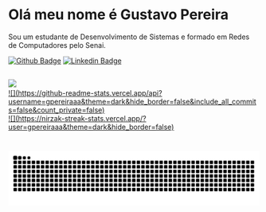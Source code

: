 # Olá meu nome é Gustavo Pereira

Sou um estudante de Desenvolvimento de Sistemas e formado em Redes de Computadores pelo Senai.

[![Github Badge](https://img.shields.io/badge/-Github-000?style=flat-square&logo=Github&logoColor=white)](https://github.com/gpereiraaa/)
[![Linkedin Badge](https://img.shields.io/badge/-LinkedIn-blue?style=flat-square&logo)](https://www.linkedin.com/in/gustavo-pereira-dev-redes)
<!--
##

<img loading="lazy" height="180em" src="https://github-readme-stats.vercel.app/api?username=gpereiraaa&show_icons=true&theme=dracula&include_all_commits=true&count_private=true"/>
</div>
-->
##

<div>
<a href="https://github.com/gpereiraaa">
<img loading="lazy" height="180em" src="https://github-readme-stats.vercel.app/api/top-langs/?username=gpereiraaa&layout=compact&langs_count=7&theme=dark"/>
</div>![](https://github-readme-stats.vercel.app/api?username=gpereiraaa&theme=dark&hide_border=false&include_all_commits=false&count_private=false)<br/>
![](https://nirzak-streak-stats.vercel.app/?user=gpereiraaa&theme=dark&hide_border=false)<br/>


#

<div>
  <picture>
    <source media="(prefers-color-scheme: dark)" srcset="https://raw.githubusercontent.com/gpereiraaa/gpereiraaa/output/github-contribution-grid-snake-dark.svg">
    <source media="(prefers-color-scheme: light)" srcset="https://raw.githubusercontent.com/gpereiraaa/gpereiraaa/output/github-contribution-grid-snake.svg">
    <img alt="github contribution grid snake animation" src="https://raw.githubusercontent.com/gpereiraaa/gpereiraaa/output/github-contribution-grid-snake.svg">
  </picture>
</div>


<!--
---
[![](https://visitcount.itsvg.in/api?id=gpereiraaa&icon=0&color=0)](https://visitcount.itsvg.in)-->
